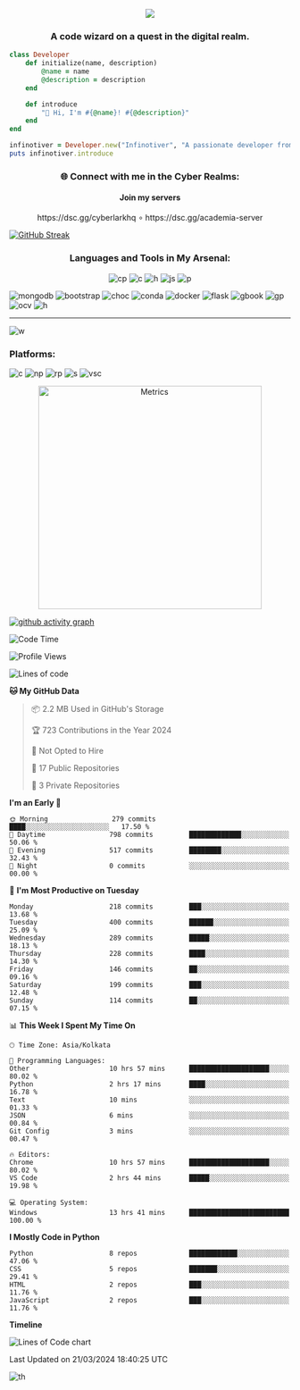 
<p align="center">
 <img src="https://capsule-render.vercel.app/api?&color=timeGradient&height=400&section=header&text=Hi%20I%20am%20Infinotiver!&desc=A%20Passionate%20developer%20from%20Digital%20Odyssey&fontSize=50&animation=twinkling&type=waving" align="center">
</p>
<h3 align="center">A code wizard on a quest in the digital realm.</h3>



```ruby
class Developer
    def initialize(name, description)
        @name = name
        @description = description
    end

    def introduce
        "💎 Hi, I'm #{@name}! #{@description}"
    end
end

infinotiver = Developer.new("Infinotiver", "A passionate developer from Digital Odyssey")
puts infinotiver.introduce

```

<h3 align="center">🌐 Connect with me in the Cyber Realms:</h3>

<H4 align="center">Join my servers </H4>
 <p align="center">
  https://dsc.gg/cyberlarkhq 
  ∘
   https://dsc.gg/academia-server

</p>

<a href="https://git.io/streak-stats" align="center"><img src="https://github-readme-streak-stats.herokuapp.com?user=infinotiver&theme=neon-dark&border_radius=5&date_format=j%20M%5B%20Y%5D&&card_width=500&background=45%2C030812%2C150317" alt="GitHub Streak" align="center"></a>
<h3 align="center">Languages and Tools in My Arsenal:</h3>
<p style="text-align: center;">
 
<img src="https://img.shields.io/badge/C%2B%2B-00599C?style=for-the-badge&amp;logo=c%2B%2B&amp;logoColor=white" alt="cp" align="center">
<img src="https://img.shields.io/badge/CSS3-1572B6?style=for-the-badge&amp;logo=css3&amp;logoColor=white" alt="c" align="center">
<img src="https://img.shields.io/badge/HTML5-E34F26?style=for-the-badge&amp;logo=html5&amp;logoColor=white" alt="h" align="center">
<img src="https://img.shields.io/badge/JavaScript-323330?style=for-the-badge&amp;logo=javascript&amp;logoColor=F7DF1E" alt="js"align="center">
<img src="https://img.shields.io/badge/Python-FFD43B?style=for-the-badge&amp;logo=python&amp;logoColor=blue" alt="p" align="center">

</p>


![mongodb](https://img.shields.io/badge/MongoDB-4EA94B?style=for-the-badge&logo=mongodb&logoColor=white)
![bootstrap](https://img.shields.io/badge/Bootstrap-563D7C?style=for-the-badge&logo=bootstrap&logoColor=white)
![choc](https://img.shields.io/badge/Chocolatey-80B5E3?style=for-the-badge&logo=chocolatey&logoColor=fff)
![conda](https://img.shields.io/badge/conda-342B029.svg?&style=for-the-badge&logo=anaconda&logoColor=white)
![docker](https://img.shields.io/badge/Docker-2CA5E0?style=for-the-badge&logo=docker&logoColor=white)
![flask](https://img.shields.io/badge/Flask-000000?style=for-the-badge&logo=flask&logoColor=white)
![gbook](https://img.shields.io/badge/GitBook-7B36ED?style=for-the-badge&logo=gitbook&logoColor=white)
![gp](https://img.shields.io/badge/GitHub%20Pages-222222?style=for-the-badge&logo=GitHub%20Pages&logoColor=white)
![ocv](https://img.shields.io/badge/OpenCV-27338e?style=for-the-badge&logo=OpenCV&logoColor=white)
![h](https://img.shields.io/badge/HackTheBox-111927?style=for-the-badge&logo=Hack%20The%20Box&logoColor=9FEF00)

___

![w](https://img.shields.io/badge/Windows-0078D6?style=for-the-badge&logo=windows&logoColor=white)

<h3 align="left">Platforms:</h3>

![c](https://img.shields.io/badge/Colab-F9AB00?style=for-the-badge&logo=googlecolab&color=525252)
![np](https://img.shields.io/badge/Notepad++-90E59A.svg?style=for-the-badge&logo=notepad%2B%2B&logoColor=black)
![rp](https://img.shields.io/badge/replit-667881?style=for-the-badge&logo=replit&logoColor=white)
![s](https://img.shields.io/badge/Spyder%20Ide-FF0000?style=for-the-badge&logo=spyder%20ide&logoColor=white)
![vsc](https://img.shields.io/badge/VSCode-0078D4?style=for-the-badge&logo=visual%20studio%20code&logoColor=white)

<p align="center"><img src="/github-metrics.svg" alt="Metrics" width="400"></p>

[![github activity graph](https://github-readme-activity-graph.vercel.app/graph?username=infinotiver&theme=github-compact)](https://github.com/ashutosh00710/github-readme-activity-graph)
<!--START_SECTION:waka-->
![Code Time](http://img.shields.io/badge/Code%20Time-356%20hrs%2048%20mins-blue)

![Profile Views](http://img.shields.io/badge/Profile%20Views-32-blue)

![Lines of code](https://img.shields.io/badge/From%20Hello%20World%20I%27ve%20Written-3.6%20million%20lines%20of%20code-blue)

**🐱 My GitHub Data** 

> 📦 2.2 MB Used in GitHub's Storage 
 > 
> 🏆 723 Contributions in the Year 2024
 > 
> 🚫 Not Opted to Hire
 > 
> 📜 17 Public Repositories 
 > 
> 🔑 3 Private Repositories 
 > 
**I'm an Early 🐤** 

```text
🌞 Morning                279 commits         ████░░░░░░░░░░░░░░░░░░░░░   17.50 % 
🌆 Daytime                798 commits         █████████████░░░░░░░░░░░░   50.06 % 
🌃 Evening                517 commits         ████████░░░░░░░░░░░░░░░░░   32.43 % 
🌙 Night                  0 commits           ░░░░░░░░░░░░░░░░░░░░░░░░░   00.00 % 
```
📅 **I'm Most Productive on Tuesday** 

```text
Monday                   218 commits         ███░░░░░░░░░░░░░░░░░░░░░░   13.68 % 
Tuesday                  400 commits         ██████░░░░░░░░░░░░░░░░░░░   25.09 % 
Wednesday                289 commits         █████░░░░░░░░░░░░░░░░░░░░   18.13 % 
Thursday                 228 commits         ████░░░░░░░░░░░░░░░░░░░░░   14.30 % 
Friday                   146 commits         ██░░░░░░░░░░░░░░░░░░░░░░░   09.16 % 
Saturday                 199 commits         ███░░░░░░░░░░░░░░░░░░░░░░   12.48 % 
Sunday                   114 commits         ██░░░░░░░░░░░░░░░░░░░░░░░   07.15 % 
```


📊 **This Week I Spent My Time On** 

```text
🕑︎ Time Zone: Asia/Kolkata

💬 Programming Languages: 
Other                    10 hrs 57 mins      ████████████████████░░░░░   80.02 % 
Python                   2 hrs 17 mins       ████░░░░░░░░░░░░░░░░░░░░░   16.78 % 
Text                     10 mins             ░░░░░░░░░░░░░░░░░░░░░░░░░   01.33 % 
JSON                     6 mins              ░░░░░░░░░░░░░░░░░░░░░░░░░   00.84 % 
Git Config               3 mins              ░░░░░░░░░░░░░░░░░░░░░░░░░   00.47 % 

🔥 Editors: 
Chrome                   10 hrs 57 mins      ████████████████████░░░░░   80.02 % 
VS Code                  2 hrs 44 mins       █████░░░░░░░░░░░░░░░░░░░░   19.98 % 

💻 Operating System: 
Windows                  13 hrs 41 mins      █████████████████████████   100.00 % 
```

**I Mostly Code in Python** 

```text
Python                   8 repos             ████████████░░░░░░░░░░░░░   47.06 % 
CSS                      5 repos             ███████░░░░░░░░░░░░░░░░░░   29.41 % 
HTML                     2 repos             ███░░░░░░░░░░░░░░░░░░░░░░   11.76 % 
JavaScript               2 repos             ███░░░░░░░░░░░░░░░░░░░░░░   11.76 % 
```



**Timeline**

![Lines of Code chart](https://raw.githubusercontent.com/infinotiver/infinotiver/main/assets/bar_graph.png)


 Last Updated on 21/03/2024 18:40:25 UTC
<!--END_SECTION:waka-->

![th](https://capsule-render.vercel.app/api?type=rect&color=gradient&text=Thank%20For%20Your%20Time&fontAlign=30&fontSize=30&textBg=true)
